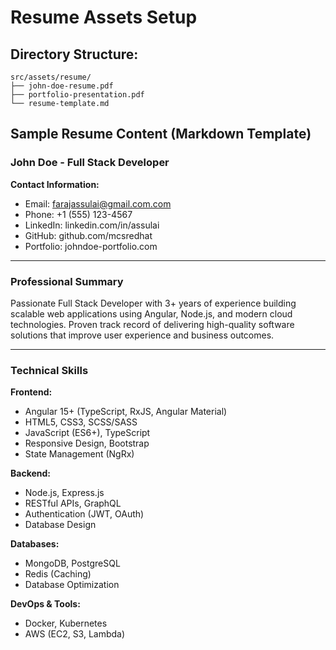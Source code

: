 # Resume Assets Setup

## Directory Structure:
```
src/assets/resume/
├── john-doe-resume.pdf
├── portfolio-presentation.pdf
└── resume-template.md
```

## Sample Resume Content (Markdown Template)

### John Doe - Full Stack Developer

**Contact Information:**
- Email: farajassulai@gmail.com.com
- Phone: +1 (555) 123-4567
- LinkedIn: linkedin.com/in/assulai
- GitHub: github.com/mcsredhat
- Portfolio: johndoe-portfolio.com

---

### Professional Summary
Passionate Full Stack Developer with 3+ years of experience building scalable web applications using Angular, Node.js, and modern cloud technologies. Proven track record of delivering high-quality software solutions that improve user experience and business outcomes.

---

### Technical Skills

**Frontend:**
- Angular 15+ (TypeScript, RxJS, Angular Material)
- HTML5, CSS3, SCSS/SASS
- JavaScript (ES6+), TypeScript
- Responsive Design, Bootstrap
- State Management (NgRx)

**Backend:**
- Node.js, Express.js
- RESTful APIs, GraphQL
- Authentication (JWT, OAuth)
- Database Design

**Databases:**
- MongoDB, PostgreSQL
- Redis (Caching)
- Database Optimization

**DevOps & Tools:**
- Docker, Kubernetes
- AWS (EC2, S3, Lambda)